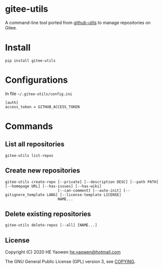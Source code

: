 # gitee-utils

A command-line tool ported from [github-utils](https://github.com/he-yaowen/github-utils) to manage repositories on Gitee.

# Install

```
pip install gitee-utils
```

# Configurations

In file `~/.gitee-utils/config.ini`

```
[auth]
access_token = GITHUB_ACCESS_TOKEN
```

# Commands

## List all repositories

```
gitee-utils list-repos
```

## Create new repositories

```
gitee-utils create-repo [--private] [--description DESC] [--path PATH] [--homepage URL] [--has-issues] [--has-wiki]
                        [--can-comment] [--auto-init] [--gitignore_template LANG] [--license-template LICENSE]
                        NAME...
```

## Delete existing repositories

```
gitee-utils delete-repos [--all] [NAME...]
```


## License

Copyright (C) 2020 HE Yaowen <he.yaowen@hotmail.com>

The GNU General Public License (GPL) version 3, see [COPYING](./COPYING).